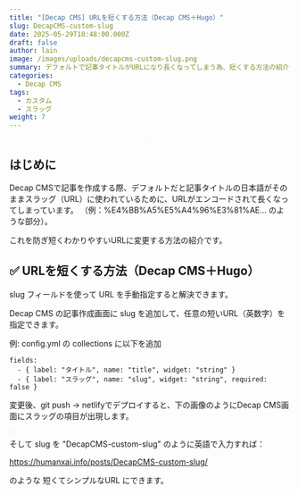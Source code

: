 ```yaml
---
title: "[Decap CMS] URLを短くする方法（Decap CMS＋Hugo）"
slug: DecapCMS-custom-slug
date: 2025-05-29T10:48:00.000Z
draft: false
author: lain
image: /images/uploads/decapcms-custom-slug.png
summary: デフォルトで記事タイトルがURLになり長くなってしまう為、短くする方法の紹介
categories:
  - Decap CMS
tags:
  - カスタム
  - スラッグ
weight: 7
---
```

<center>
<a href="/images/uploads/decapcms-custom-slug.png" target="_blank">
<img src="/images/uploads/decapcms-custom-slug.png" alt="" style="max-width:80%; height:auto; border:1px solid #ccc; border-radius:6px;" />
</a>
</center>

## はじめに

Decap CMSで記事を作成する際、デフォルトだと記事タイトルの日本語がそのままスラッグ（URL）に使われているために、URLがエンコードされて長くなってしまっています。
（例：%E4%BB%A5%E5%A4%96%E3%81%AE... のような部分）。

これを防ぎ短くわかりやすいURLに変更する方法の紹介です。

## ✅ URLを短くする方法（Decap CMS＋Hugo）

slug フィールドを使って URL を手動指定すると解決できます。

Decap CMS の記事作成画面に slug を追加して、任意の短いURL（英数字）を指定できます。

例: config.yml の collections に以下を追加

```
fields:
  - { label: "タイトル", name: "title", widget: "string" }
  - { label: "スラッグ", name: "slug", widget: "string", required: false }
```

変更後、git push -> netlifyでデプロイすると、下の画像のようにDecap CMS画面にスラッグの項目が出現します。



<img src="/images/uploads/decapcms-custom-slug.jpg" alt="" style="max-width:80%; height:auto; border:1px solid #ccc; border-radius:6px; box-shadow: 5px 5px 10px #666" />


そして slug を "DecapCMS-custom-slug" のように英語で入力すれば：

https://humanxai.info/posts/DecapCMS-custom-slug/

のような 短くてシンプルなURL にできます。
